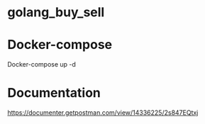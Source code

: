 # golang_buy_sell
# Docker-compose 
Docker-compose up -d

# Documentation
 
https://documenter.getpostman.com/view/14336225/2s847EQtxj